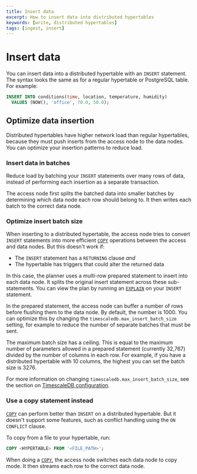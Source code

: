 ```yaml
---
title: Insert data
excerpt: How to insert data into distributed hypertables
keywords: [write, distributed hypertables]
tags: [ingest, insert]
---
```


# Insert data
You can insert data into a distributed hypertable with an `INSERT` statement.
The syntax looks the same as for a regular hypertable or PostgreSQL table. For
example:
```sql
INSERT INTO conditions(time, location, temperature, humidity)
  VALUES (NOW(), 'office', 70.0, 50.0);
```

## Optimize data insertion
Distributed hypertables have higher network load than regular hypertables,
because they must push inserts from the access node to the data nodes. You can
optimize your insertion patterns to reduce load.

### Insert data in batches
Reduce load by batching your `INSERT` statements over many rows of data, instead
of performing each insertion as a separate transaction.

The access node first splits the batched data into smaller batches by
determining which data node each row should belong to. It then writes each batch
to the correct data node.

### Optimize insert batch size
When inserting to a distributed hypertable, the access node tries to convert
`INSERT` statements into more efficient [`COPY`][postgresql-copy] operations
between the access and data nodes. But this doesn't work if:
*   The `INSERT` statement has a `RETURNING` clause _and_
*   The hypertable has triggers that could alter the returned data

In this case, the planner uses a multi-row prepared statement to insert into
each data node. It splits the original insert statement across these
sub-statements. You can view the plan by running an
[`EXPLAIN`][postgresql-explain] on your `INSERT` statement.

In the prepared statement, the access node can buffer a number of rows before
flushing them to the data node. By default, the number is 1000. You can optimize
this by changing the `timescaledb.max_insert_batch_size` setting, for example to
reduce the number of separate batches that must be sent.

The maximum batch size has a ceiling. This is equal to the maximum number of
parameters allowed in a prepared statement (currently 32,767) divided by the
number of columns in each row. For example, if you have a distributed hypertable
with 10 columns, the highest you can set the batch size is 3276.

For more information on changing `timescaledb.max_insert_batch_size`, see the
section on [TimescaleDB configuration][config].

### Use a copy statement instead
[`COPY`][postgresql-copy] can perform better than `INSERT` on a distributed
hypertable. But it doesn't support some features, such as conflict handling
using the `ON CONFLICT` clause.

To copy from a file to your hypertable, run:
```sql
COPY <HYPERTABLE> FROM '<FILE_PATH>';
```

When doing a [`COPY`][postgresql-copy], the access node switches each data node
to copy mode. It then streams each row to the correct data node.

[config]: /timescaledb/:currentVersion:/how-to-guides/configuration/timescaledb-config/#distributed-hypertables
[postgresql-copy]: https://www.postgresql.org/docs/14/sql-copy.html
[postgresql-explain]: https://www.postgresql.org/docs/14/sql-explain.html
